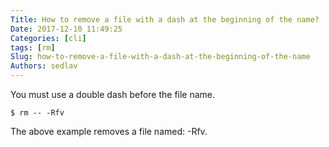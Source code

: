 ```yaml
---
Title: How to remove a file with a dash at the beginning of the name?
Date: 2017-12-10 11:49:25
Categories: [cli]
tags: [rm]
Slug: how-to-remove-a-file-with-a-dash-at-the-beginning-of-the-name
Authors: sedlav
---
```


You must use a double dash before the file name.

```
$ rm -- -Rfv
```

The above example removes a file named: -Rfv.
